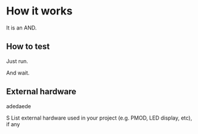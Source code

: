 <!---

This file is used to generate your project datasheet. Please fill in the information below and delete any unused
sections.

You can also include images in this folder and reference them in the markdown. Each image must be less than
512 kb in size, and the combined size of all images must be less than 1 MB.
-->

# How it works

It is an AND.

## How to test

Just run.

And wait.


## External hardware

adedaede

S
List external hardware used in your project (e.g. PMOD, LED display, etc), if any
